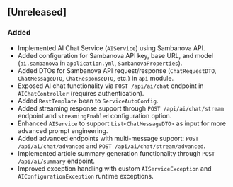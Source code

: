 ## [Unreleased]
### Added
- Implemented AI Chat Service (`AIService`) using Sambanova API.
- Added configuration for Sambanova API key, base URL, and model (`ai.sambanova` in `application.yml`, `SambanovaProperties`).
- Added DTOs for Sambanova API request/response (`ChatRequestDTO`, `ChatMessageDTO`, `ChatResponseDTO`, etc.) in `api` module.
- Exposed AI chat functionality via `POST /api/ai/chat` endpoint in `AIChatController` (requires authentication).
- Added `RestTemplate` bean to `ServiceAutoConfig`.
- Added streaming response support through `POST /api/ai/chat/stream` endpoint and `streamingEnabled` configuration option.
- Enhanced `AIService` to support `List<ChatMessageDTO>` as input for more advanced prompt engineering.
- Added advanced endpoints with multi-message support: `POST /api/ai/chat/advanced` and `POST /api/ai/chat/stream/advanced`.
- Implemented article summary generation functionality through `POST /api/ai/summary` endpoint.
- Improved exception handling with custom `AIServiceException` and `AIConfigurationException` runtime exceptions.
